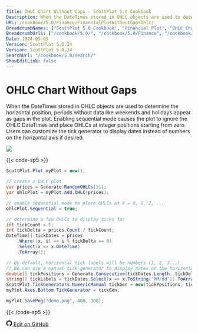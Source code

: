 ```yaml
---
Title: OHLC Chart Without Gaps - ScottPlot 5.0 Cookbook
Description: When the DateTimes stored in OHLC objects are used to determine the horizontal position, periods without data like weekends and holidays appear as gaps in the plot. Enabling sequential mode causes the plot to ignore the OHLC DateTimes and place OHLCs at integer positions starting from zero. Users can customize the tick generator to display dates instead of numbers on the horizontal axis if desired.
URL: /cookbook/5.0/Finance/FinancialPlotWithoutGapsOhlc/
BreadcrumbNames: ["ScottPlot 5.0 Cookbook", "Financial Plot", "OHLC Chart Without Gaps"]
BreadcrumbUrls: ["/cookbook/5.0/", "/cookbook/5.0/Finance", "/cookbook/5.0/Finance/FinancialPlotWithoutGapsOhlc"]
Date: 2024-05-05
Version: ScottPlot 5.0.34
Version: ScottPlot 5.0.34
SearchUrl: "/cookbook/5.0/search/"
ShowEditLink: false
---
```


# OHLC Chart Without Gaps


When the DateTimes stored in OHLC objects are used to determine the horizontal position, periods without data like weekends and holidays appear as gaps in the plot. Enabling sequential mode causes the plot to ignore the OHLC DateTimes and place OHLCs at integer positions starting from zero. Users can customize the tick generator to display dates instead of numbers on the horizontal axis if desired.

[![](/cookbook/5.0/images/FinancialPlotWithoutGapsOhlc.png?240505131914)](/cookbook/5.0/images/FinancialPlotWithoutGapsOhlc.png?240505131914)

{{< code-sp5 >}}

```cs
ScottPlot.Plot myPlot = new();

// create a OHLC plot
var prices = Generate.RandomOHLCs(31);
var ohlcPlot = myPlot.Add.OHLC(prices);

// enable sequential mode to place OHLCs at X = 0, 1, 2, ...
ohlcPlot.Sequential = true;

// determine a few OHLCs to display ticks for
int tickCount = 5;
int tickDelta = prices.Count / tickCount;
DateTime[] tickDates = prices
    .Where((x, i) => i % tickDelta == 0)
    .Select(x => x.DateTime)
    .ToArray();

// By default, horizontal tick labels will be numbers (1, 2, 3...)
// We can use a manual tick generator to display dates on the horizontal axis
double[] tickPositions = Generate.Consecutive(tickDates.Length, tickDelta);
string[] tickLabels = tickDates.Select(x => x.ToString("MM/dd")).ToArray();
ScottPlot.TickGenerators.NumericManual tickGen = new(tickPositions, tickLabels);
myPlot.Axes.Bottom.TickGenerator = tickGen;

myPlot.SavePng("demo.png", 400, 300);

```

{{< /code-sp5 >}}

<a href='https://github.com/ScottPlot/ScottPlot/blob/main/src/ScottPlot5/ScottPlot5%20Cookbook/Recipes/PlotTypes/Finance.cs'><svg xmlns="http://www.w3.org/2000/svg" width="16" height="16" fill="currentColor" class="mb-1 bi bi-github" viewBox="0 0 16 16">
  <path d="M8 0C3.58 0 0 3.58 0 8c0 3.54 2.29 6.53 5.47 7.59.4.07.55-.17.55-.38 0-.19-.01-.82-.01-1.49-2.01.37-2.53-.49-2.69-.94-.09-.23-.48-.94-.82-1.13-.28-.15-.68-.52-.01-.53.63-.01 1.08.58 1.23.82.72 1.21 1.87.87 2.33.66.07-.52.28-.87.51-1.07-1.78-.2-3.64-.89-3.64-3.95 0-.87.31-1.59.82-2.15-.08-.2-.36-1.02.08-2.12 0 0 .67-.21 2.2.82.64-.18 1.32-.27 2-.27s1.36.09 2 .27c1.53-1.04 2.2-.82 2.2-.82.44 1.1.16 1.92.08 2.12.51.56.82 1.27.82 2.15 0 3.07-1.87 3.75-3.65 3.95.29.25.54.73.54 1.48 0 1.07-.01 1.93-.01 2.2 0 .21.15.46.55.38A8.01 8.01 0 0 0 16 8c0-4.42-3.58-8-8-8"/>
</svg> Edit on GitHub</a>

